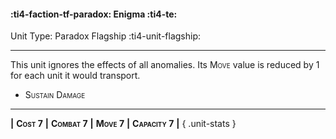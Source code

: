 #### :ti4-faction-tf-paradox: **Enigma** :ti4-te:

Unit Type: Paradox Flagship :ti4-unit-flagship: 

---

This unit ignores the effects of all anomalies. 
Its <span style="font-variant:small-caps;">Move</span> value is reduced by 1 for each unit it would transport.

* <span style="font-variant:small-caps;">Sustain Damage</span> 

---

__|__ <span style="font-variant:small-caps;white-space: nowrap;">**Cost 7**</span> __|__ <span style="font-variant:small-caps;white-space: nowrap;">**Combat 7**</span> __|__ <span style="font-variant:small-caps;white-space: nowrap;">**Move 7**</span> __|__ <span style="font-variant:small-caps;white-space: nowrap;">**Capacity 7**</span> __|__
{ .unit-stats }

